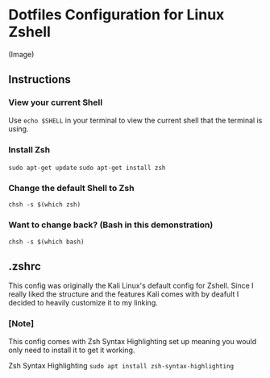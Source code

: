 # Dotfiles Configuration for Linux Zshell
(Image)


## Instructions
### View your current Shell
Use `echo $SHELL` in your terminal to view the current shell
that the terminal is using.

### Install Zsh
`sudo apt-get update`
`sudo apt-get install zsh`

### Change the default Shell to Zsh
`chsh -s $(which zsh)`

### Want to change back? (Bash in this demonstration)
`chsh -s $(which bash)`

## .zshrc
This config was originally the Kali Linux's default
config for Zshell. Since I really liked the structure
and the features Kali comes with by deafult I decided
to heavily customize it to my linking.

### [Note]
This config comes with Zsh Syntax Highlighting set up
meaning you would only need to install it to get it working.

Zsh Syntax Highlighting
`sudo apt install zsh-syntax-highlighting`





